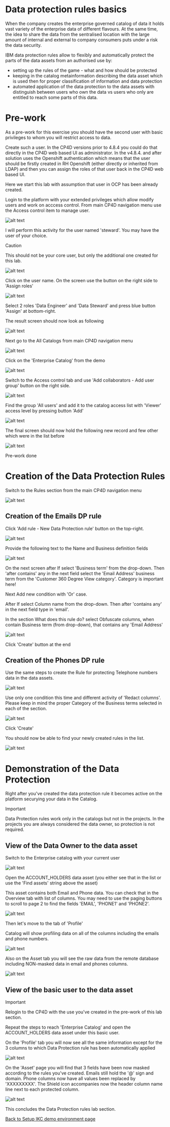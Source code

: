 # Data protection rules basics

When the company creates the enterprise governed catalog of data it holds vast variety of the enterprise data of different flavours. At the same time, the idea to share the data from the sentralised location with the large amount of internal and external to company consumers puts under a risk the data security.

IBM data protection rules allow to flexibly and automatically protect the parts of the data assets from an authorised use by:

- setting up the rules of the game - what and how should be protected
- keeping in the catalog metainformation describing the data asset which is used then for proper classification of information and data protection
- automated application of the data protection to the data assets with distinguish between users who own the data vs users who only are entitled to reach some parts of this data.

# Pre-work

As a pre-work for this exercise you should have the second user with basic privileges to whom you will restrict access to data.

Create such a user. In the CP4D versions prior to 4.8.4 you could do that directly in the CP4D web based UI as administrator. In the v4.8.4. and after solution uses the Openshift authentication which means that the user should be firstly created in RH Openshift (either directly or inherited from LDAP) and then you can assign the roles of that user back in the CP4D web based UI.

Here we start this lab with assumption that user in OCP has been already created.

Login to the platform with your extended privileges which allow modify users and work on acccess control. From main CP4D navigation menu use the Access control item to manage user.

![alt text](/Setup%20WKC%20demo%20environment/Data%20Protection%20Rules/images/DPrules.png)

I will perform this activity for the user named 'steward'. You may have the user of your choice.

> [!CAUTION]
> This should not be your core user, but only the additional one created for this lab.

![alt text](/Setup%20WKC%20demo%20environment/Data%20Protection%20Rules/images/DPrules-1.png)

Click on the user name. On the screen use the button on the right side to 'Assign roles'

![alt text](/Setup%20WKC%20demo%20environment/Data%20Protection%20Rules/images/DPrules-2.png)

Select 2 roles 'Data Engineer' and 'Data Steward' and press blue button 'Assign' at bottom-right.

The result screen should now look as following

![alt text](/Setup%20WKC%20demo%20environment/Data%20Protection%20Rules/images/DPrules-3.png)

Next go to the All Catalogs from main CP4D navigation menu

![alt text](/Setup%20WKC%20demo%20environment/Data%20Protection%20Rules/images/DPrules-4.png)

Click on the 'Enterprise Catalog' from the demo

![alt text](/Setup%20WKC%20demo%20environment/Data%20Protection%20Rules/images/DPrules-5.png)

Switch to the Access control tab and use 'Add collaborators - Add user group' button on the right side.

![alt text](/Setup%20WKC%20demo%20environment/Data%20Protection%20Rules/images/DPrules-6.png)

Find the group 'All users' and add it to the catalog access list with 'Viewer' access level by pressing button 'Add'

![alt text](/Setup%20WKC%20demo%20environment/Data%20Protection%20Rules/images/DPrules-7.png)

The final screen should now hold the following new record and few other which were in the list before

![alt text](/Setup%20WKC%20demo%20environment/Data%20Protection%20Rules/images/DPrules-8.png)

Pre-work done

# Creation of the Data Protection Rules

Switch to the Rules section from the main CP4D navigation menu

![alt text](/Setup%20WKC%20demo%20environment/Data%20Protection%20Rules/images/DPrules-9.png)

## Creation of the Emails DP rule

Click 'Add rule - New Data Protection rule' button on the top-right.

![alt text](/Setup%20WKC%20demo%20environment/Data%20Protection%20Rules/images/DPrules-10.png)

Provide the following text to the Name and Business definition fields

![alt text](/Setup%20WKC%20demo%20environment/Data%20Protection%20Rules/images/DPrules-11.png)

On the next screen after If select 'Business term' from the drop-down. Then 'after contains' any in the next field select the 'Email Address' business term from the 'Customer 360 Degree View category'. Category is important here!

Next Add new condition with 'Or' case.

After If select Column name from the drop-down. Then after 'contains any' in the next field type in 'email'.

In the section What does this rule do? select Obfuscate columns, when contain Business term (from drop-down), that contains any 'Email Address'

![alt text](/Setup%20WKC%20demo%20environment/Data%20Protection%20Rules/images/DPrules-12.png)

Click 'Create' button at the end

## Creation of the Phones DP rule

Use the same steps to create the Rule for protecting Telephone numbers data in the data assets.

![alt text](/Setup%20WKC%20demo%20environment/Data%20Protection%20Rules/images/DPrules-13.png)

Use only one condition this time and different activity of 'Redact columns'. Please keep in mind the proper Category of the Business terms selected in each of the section.

![alt text](/Setup%20WKC%20demo%20environment/Data%20Protection%20Rules/images/DPrules-14.png)

Click 'Create'

You should now be able to find your newly created rules in the list.

![alt text](/Setup%20WKC%20demo%20environment/Data%20Protection%20Rules/images/DPrules-15.png)

# Demonstration of the Data Protection

Right after you've created the data protection rule it becomes active on the platform securying your data in the Catalog.

> [!IMPORTANT]
> Data Protection rules work only in the catalogs but not in the projects. In the projects you are always considered the data owner, so protection is not required.

## View of the Data Owner to the data asset

Switch to the Enterprise catalog with your current user

![alt text](/Setup%20WKC%20demo%20environment/Data%20Protection%20Rules/images/DPrules-16.png)

Open the ACCOUNT_HOLDERS data asset (you either see that in the list or use the 'Find assets' string above the asset)

This asset contains both Email and Phone data. You can check that in the Overview tab with list of columns. You may need to use the paging buttons to scroll to page 2 to find the fields 'EMAIL', 'PHONE1' and 'PHONE2'.

![alt text](/Setup%20WKC%20demo%20environment/Data%20Protection%20Rules/images/DPrules-17.png)

Then let's move to the tab of 'Profile'

Catalog will show profiling data on all of the columns including the emails and phone numbers.

![alt text](/Setup%20WKC%20demo%20environment/Data%20Protection%20Rules/images/DPrules-18.png)

Also on the Asset tab you will see the raw data from the remote database including NON-masked data in email and phones columns.

![alt text](/Setup%20WKC%20demo%20environment/Data%20Protection%20Rules/images/DPrules-19.png)

## View of the basic user to the data asset

> [!IMPORTANT]
> Relogin to the CP4D with the use you've created in the pre-work of this lab section.

Repeat the steps to reach 'Enterprise Catalog' and open the ACCOUNT_HOLDERS data asset under this basic user.

On the 'Profile' tab you will now see all the same information except for the 3 columns to which Data Protection rule has been automatically applied

![alt text](/Setup%20WKC%20demo%20environment/Data%20Protection%20Rules/images/DPrules-20.png)

On the 'Asset' page you will find that 3 fields have been now masked according to the rules you've created. Emails still hold the '@' sign and domain. Phone columns now have all values been replaced by 'XXXXXXXXX'. The Shield icon accompanies now the header column name line next to each protected column.

![alt text](/Setup%20WKC%20demo%20environment/Data%20Protection%20Rules/images/DPrules-21.png)

This concludes the Data Protection rules lab section.

[Back to Setup IKC demo environment page](/Setup%20WKC%20demo%20environment/WKC_demo_setup_general_steps.md)
